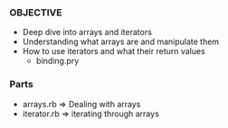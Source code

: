 ### OBJECTIVE
- Deep dive into arrays and iterators
- Understanding what arrays are and manipulate them
- How to use iterators and what their return values
   - binding.pry

### Parts
- arrays.rb => Dealing with arrays
- iterator.rb => iterating through arrays


